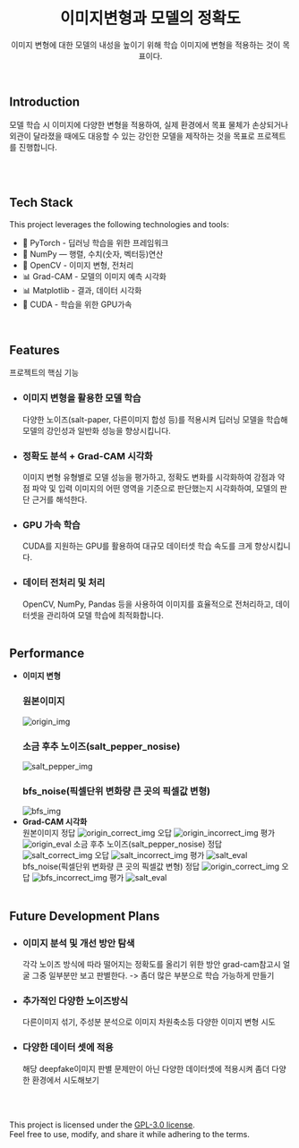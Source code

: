 <div align="center">
  <h1>이미지변형과 모델의 정확도</h1>
  <p>이미지 변형에 대한 모델의 내성을 높이기 위해 학습 이미지에 변형을 적용하는 것이 목표이다. </p>
</div>
<br />

## Introduction

모델 학습 시 이미지에 다양한 변형을 적용하여, 실제 환경에서 목표 물체가 손상되거나 외관이 달라졌을 때에도 대응할 수 있는 강인한 모델을 제작하는 것을 목표로 프로젝트를 진행합니다.

<br /><br />

## Tech Stack

This project leverages the following technologies and tools:  

- 🧠 PyTorch - 딥러닝 학습을 위한 프레임워크
- 🧮 NumPy — 행렬, 수치(숫자, 벡터등)연산
- 📸 OpenCV - 이미지 변형, 전처리
- 📊 Grad-CAM - 모델의 이미지 예측 시각화
- 📊 Matplotlib - 결과, 데이터 시각화
- 🚀 CUDA - 학습을 위한 GPU가속

<br />

## Features

프로젝트의 핵심 기능

- ### 이미지 변형을 활용한 모델 학습
  다양한 노이즈(salt-paper, 다른이미지 합성 등)를 적용시켜 딥러닝 모델을 학습해
  모델의 강인성과 일반화 성능을 향상시킵니다.
- ### 정확도 분석 + Grad-CAM 시각화
  이미지 변형 유형별로 모델 성능을 평가하고, 정확도 변화를 시각화하여 강점과 약점 파악 및
  입력 이미지의 어떤 영역을 기준으로 판단했는지 시각화하여, 모델의 판단 근거를 해석한다.
- ### GPU 가속 학습
  CUDA를 지원하는 GPU를 활용하여 대규모 데이터셋 학습 속도를 크게 향상시킵니다.
- ### 데이터 전처리 및 처리
  OpenCV, NumPy, Pandas 등을 사용하여 이미지를 효율적으로 전처리하고, 데이터셋을 관리하여 모델 학습에 최적화합니다.
<br /><br />

## Performance

- **이미지 변형**  
  ### 원본이미지
  ![origin_img](/design_folder/assets/origin_img.jpg)
  ### 소금 후추 노이즈(salt_pepper_nosise)
  ![salt_pepper_img](/design_folder/assets/salt_pepper_img.jpg)
  ### bfs_noise(픽셀단위 변화량 큰 곳의 픽셀값 변형)
  ![bfs_img](/design_folder/assets/bfs_img.jpg)
- **Grad-CAM 시각화**  
    원본이미지
    정답
      ![origin_correct_img](/design_folder/assets/origin_correct.png)
    오답
      ![origin_incorrect_img](/design_folder/assets//origin_incorrect.png)
    평가
      ![origin_eval](/design_folder/assets//origin_eval.png)
    소금 후추 노이즈(salt_pepper_nosise)
    정답
      ![salt_correct_img](/design_folder/assets//salt_correct.png)
    오답
      ![salt_incorrect_img](/design_folder/assets//salt_incorrect.png)
    평가
      ![salt_eval](/design_folder/assets//salt_eval.png)
    bfs_noise(픽셀단위 변화량 큰 곳의 픽셀값 변형)
    정답
      ![origin_correct_img](/design_folder/assets//bfs_correct.png)
    오답
      ![bfs_incorrect_img](/design_folder/assets//bfs_incorrect.png)
    평가
      ![salt_eval](/design_folder/assets//bfs_eval.png)
<br /><br />

## Future Development Plans  
- ### 이미지 분석 및 개선 방안 탐색
  각각 노이즈 방식에 따라 떨어지는 정확도를 올리기 위한 방안
  grad-cam참고시 얼굴 그중 일부분만 보고 판별한다. -> 좀더 많은 부분으로 학습 가능하게 만들기
- ### 추가적인 다양한 노이즈방식
  다른이미지 섞기, 주성분 분석으로 이미지 차원축소등 다양한 이미지 변형 시도
- ### 다양한 데이터 셋에 적용
  해당 deepfake이미지 판별 문제만이 아닌 다양한 데이터셋에 적용시켜 좀더 다양한 환경에서 시도해보기

<br /><br />

This project is licensed under the [GPL-3.0 license](https://github.com/dwiwijaya/dwiwijaya.com/blob/master/LICENSE).  
Feel free to use, modify, and share it while adhering to the terms.
